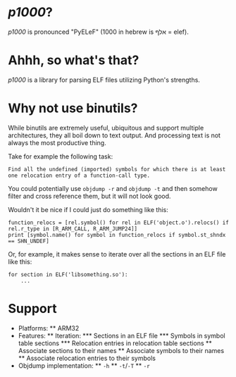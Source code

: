# *p1000*?
*p1000* is pronounced "PyELeF" (1000 in hebrew is אלף = elef).

# Ahhh, so what's that?
*p1000* is a library for parsing ELF files utilizing Python's strengths.

# Why not use binutils?
While binutils are extremely useful, ubiquitous and support multiple architectures, they all boil down to text output. And processing text is not always the most productive thing.

Take for example the following task:

    Find all the undefined (imported) symbols for which there is at least one relocation entry of a function-call type.

You could potentially use `objdump -r` and `objdump -t` and then somehow filter and cross reference them, but it will not look good.

Wouldn't it be nice if I could just do something like this:

    function_relocs = [rel.symbol() for rel in ELF('object.o').relocs() if rel.r_type in [R_ARM_CALL, R_ARM_JUMP24]]
    print [symbol.name() for symbol in function_relocs if symbol.st_shndx == SHN_UNDEF]

Or, for example, it makes sense to iterate over all the sections in an ELF file like this:

    for section in ELF('libsomething.so'):
        ...

# Support
* Platforms:
** ARM32
* Features:
** Iteration:
*** Sections in an ELF file
*** Symbols in symbol table sections
*** Relocation entries in relocation table sections
** Associate sections to their names
** Associate symbols to their names
** Associate relocation entries to their symbols
* Objdump implementation:
** `-h`
** `-t`/`-T`
** `-r`

